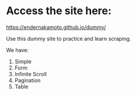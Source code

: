 # Access the site here: 

 https://endernakamoto.github.io/dummy/


 Use this dummy site to practice and learn scraping. 

 We have: 
 
 1. Simple 
 2. Form 
 3. Infinite Scroll 
 4. Pagination 
 5. Table